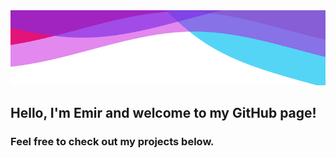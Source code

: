 <img src="https://raw.githubusercontent.com/emirsahin1/emirsahin1/master/colors.svg" width="100%" height="120" >

## Hello, I'm Emir and welcome to my GitHub page! 
### Feel free to check out my projects below.



<!--
**emirsahin1/emirsahin1** is a ✨ _special_ ✨ repository because its `README.md` (this file) appears on your GitHub profile.

Here are some ideas to get you started:

- 🔭 I’m currently working on ...
- 🌱 I’m currently learning ...
- 👯 I’m looking to collaborate on ...
- 🤔 I’m looking for help with ...
- 💬 Ask me about ...
- 📫 How to reach me: ...
- 😄 Pronouns: ...
- ⚡ Fun fact: ...
-->
